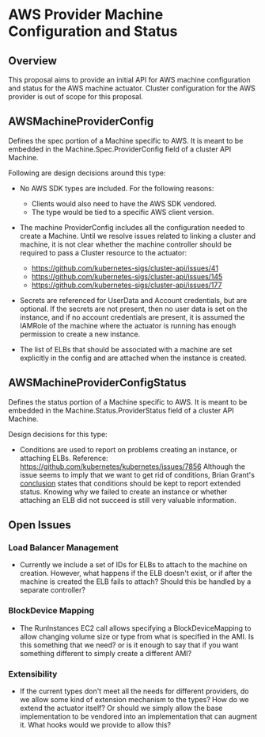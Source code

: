 # AWS Provider Machine Configuration and Status

## Overview
This proposal aims to provide an initial API for AWS machine configuration and status for the AWS machine actuator.
Cluster configuration for the AWS provider is out of scope for this proposal.

## AWSMachineProviderConfig
Defines the spec portion of a Machine specific to AWS. It is meant to be embedded in the
Machine.Spec.ProviderConfig field of a cluster API Machine.

Following are design decisions around this type:

- No AWS SDK types are included. For the following reasons:
  - Clients would also need to have the AWS SDK vendored.
  - The type would be tied to a specific AWS client version.

- The machine ProviderConfig includes all the configuration needed to create a Machine.
  Until we resolve issues related to linking a cluster and machine, it is not clear
  whether the machine controller should be required to pass a Cluster resource to the actuator:
  - https://github.com/kubernetes-sigs/cluster-api/issues/41
  - https://github.com/kubernetes-sigs/cluster-api/issues/145
  - https://github.com/kubernetes-sigs/cluster-api/issues/177

- Secrets are referenced for UserData and Account credentials, but are optional.
  If the secrets are not present, then no user data is set on the instance, and if no
  account credentials are present, it is assumed the IAMRole of the machine where the
  actuator is running has enough permission to create a new instance.

- The list of ELBs that should be associated with a machine are set explicitly in the config
  and are attached when the instance is created.

## AWSMachineProviderConfigStatus
Defines the status portion of a Machine specific to AWS. It is meant to be embedded in the
Machine.Status.ProviderStatus field of a cluster API Machine.

Design decisions for this type:

- Conditions are used to report on problems creating an instance, or attaching ELBs.
  Reference: https://github.com/kubernetes/kubernetes/issues/7856
  Although the issue seems to imply that we want to get rid of conditions, Brian Grant's
  [conclusion](https://github.com/kubernetes/kubernetes/issues/7856#issuecomment-335687733)
  states that conditions should be kept to report extended status. Knowing why we failed
  to create an instance or whether attaching an ELB did not succeed is still very valuable
  information.

## Open Issues

### Load Balancer Management
- Currently we include a set of IDs for ELBs to attach to the machine on creation. However, what happens if the ELB
  doesn't exist, or if after the machine is created the ELB fails to attach? Should this be handled by a separate
  controller?

### BlockDevice Mapping
- The RunInstances EC2 call allows specifying a BlockDeviceMapping to allow changing volume size or type from what
  is specified in the AMI. Is this something that we need? or is it enough to say that if you want something different
  to simply create a different AMI?

### Extensibility
- If the current types don't meet all the needs for different providers, do we allow some kind of extension mechanism
  to the types? How do we extend the actuator itself? Or should we simply allow the base implementation to be vendored
  into an implementation that can augment it. What hooks would we provide to allow this?
